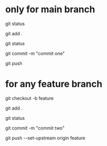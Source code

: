 only for main branch
========================

git status

git add .

git status

git commit -m "commit one"

git push

for any feature branch
========================

git checkout -b feature

git add .
 
git status

git commit -m "commit two"

git push --set-upstream origin feature




